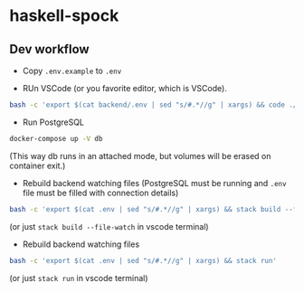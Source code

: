 # haskell-spock

## Dev workflow

- Copy `.env.example` to `.env`

- RUn VSCode (or you favorite editor, which is VSCode).

```sh
bash -c 'export $(cat backend/.env | sed "s/#.*//g" | xargs) && code ./notepad.code-workspace'
```

- Run PostgreSQL

```sh
docker-compose up -V db
```

(This way db runs in an attached mode, but volumes will be erased on container exit.)

- Rebuild backend watching files (PostgreSQL must be running and `.env` file must be filled with connection details)

```sh
bash -c 'export $(cat .env | sed "s/#.*//g" | xargs) && stack build --file-watch'
```
(or just `stack build --file-watch` in vscode terminal)

- Rebuild backend watching files

```sh
bash -c 'export $(cat .env | sed "s/#.*//g" | xargs) && stack run'
```
(or just `stack run` in vscode terminal)